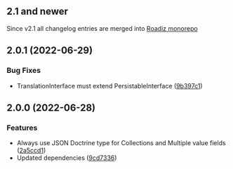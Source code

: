 ## 2.1 and newer

Since v2.1 all changelog entries are merged into [Roadiz monorepo](https://github.com/roadiz/core-bundle-dev-app/blob/main/CHANGELOG.md)

## 2.0.1 (2022-06-29)

### Bug Fixes

* TranslationInterface must extend PersistableInterface ([9b397c1](https://github.com/roadiz/models/commit/9b397c1870706bfdc75758c45ee19c854a5a7726))

## 2.0.0 (2022-06-28)

### Features

* Always use JSON Doctrine type for Collections and Multiple value fields ([2a5ccd1](https://github.com/roadiz/models/commit/2a5ccd1d4d218efaa8ea22b0debdc9f72cd2246e))
* Updated dependencies ([9cd7336](https://github.com/roadiz/models/commit/9cd7336c622490d1fa25225a19334d6d14d142aa))

